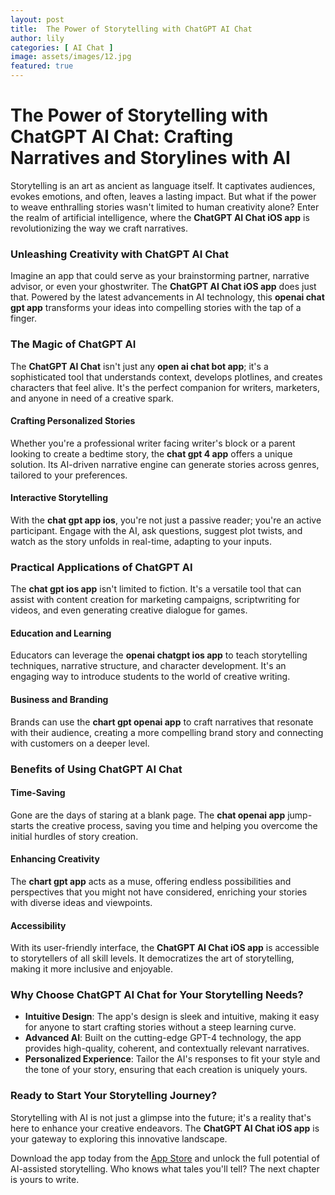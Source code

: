 ```yaml
---
layout: post
title:  The Power of Storytelling with ChatGPT AI Chat
author: lily
categories: [ AI Chat ]
image: assets/images/12.jpg
featured: true
---
```


# The Power of Storytelling with ChatGPT AI Chat: Crafting Narratives and Storylines with AI

Storytelling is an art as ancient as language itself. It captivates audiences, evokes emotions, and often, leaves a lasting impact. But what if the power to weave enthralling stories wasn't limited to human creativity alone? Enter the realm of artificial intelligence, where the **ChatGPT AI Chat iOS app** is revolutionizing the way we craft narratives.

### Unleashing Creativity with ChatGPT AI Chat

Imagine an app that could serve as your brainstorming partner, narrative advisor, or even your ghostwriter. The **ChatGPT AI Chat iOS app** does just that. Powered by the latest advancements in AI technology, this **openai chat gpt app** transforms your ideas into compelling stories with the tap of a finger.

### The Magic of ChatGPT AI

The **ChatGPT AI Chat** isn't just any **open ai chat bot app**; it's a sophisticated tool that understands context, develops plotlines, and creates characters that feel alive. It's the perfect companion for writers, marketers, and anyone in need of a creative spark.

#### Crafting Personalized Stories

Whether you're a professional writer facing writer's block or a parent looking to create a bedtime story, the **chat gpt 4 app** offers a unique solution. Its AI-driven narrative engine can generate stories across genres, tailored to your preferences.

#### Interactive Storytelling

With the **chat gpt app ios**, you're not just a passive reader; you're an active participant. Engage with the AI, ask questions, suggest plot twists, and watch as the story unfolds in real-time, adapting to your inputs.

### Practical Applications of ChatGPT AI

The **chat gpt ios app** isn't limited to fiction. It's a versatile tool that can assist with content creation for marketing campaigns, scriptwriting for videos, and even generating creative dialogue for games.

#### Education and Learning

Educators can leverage the **openai chatgpt ios app** to teach storytelling techniques, narrative structure, and character development. It's an engaging way to introduce students to the world of creative writing.

#### Business and Branding

Brands can use the **chart gpt openai app** to craft narratives that resonate with their audience, creating a more compelling brand story and connecting with customers on a deeper level.

### Benefits of Using ChatGPT AI Chat

#### Time-Saving

Gone are the days of staring at a blank page. The **chat openai app** jump-starts the creative process, saving you time and helping you overcome the initial hurdles of story creation.

#### Enhancing Creativity

The **chart gpt app** acts as a muse, offering endless possibilities and perspectives that you might not have considered, enriching your stories with diverse ideas and viewpoints.

#### Accessibility

With its user-friendly interface, the **ChatGPT AI Chat iOS app** is accessible to storytellers of all skill levels. It democratizes the art of storytelling, making it more inclusive and enjoyable.

### Why Choose ChatGPT AI Chat for Your Storytelling Needs?

- **Intuitive Design**: The app's design is sleek and intuitive, making it easy for anyone to start crafting stories without a steep learning curve.
- **Advanced AI**: Built on the cutting-edge GPT-4 technology, the app provides high-quality, coherent, and contextually relevant narratives.
- **Personalized Experience**: Tailor the AI's responses to fit your style and the tone of your story, ensuring that each creation is uniquely yours.

### Ready to Start Your Storytelling Journey?

Storytelling with AI is not just a glimpse into the future; it's a reality that's here to enhance your creative endeavors. The **ChatGPT AI Chat iOS app** is your gateway to exploring this innovative landscape.

Download the app today from the [App Store](https://apps.apple.com/us/app/ai-ask-chat-with-ai-bots/id6472484891) and unlock the full potential of AI-assisted storytelling. Who knows what tales you'll tell? The next chapter is yours to write.